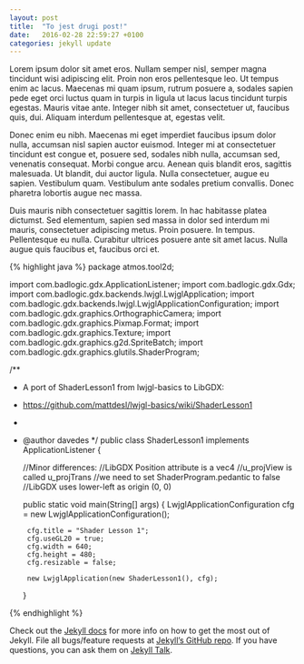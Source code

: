 ```yaml
---
layout: post
title:  "To jest drugi post!"
date:   2016-02-28 22:59:27 +0100
categories: jekyll update
---
```

Lorem ipsum dolor sit amet eros. Nullam semper nisl, semper magna tincidunt wisi adipiscing elit. Proin non eros pellentesque leo. Ut tempus enim ac lacus. Maecenas mi quam ipsum, rutrum posuere a, sodales sapien pede eget orci luctus quam in turpis in ligula ut lacus lacus tincidunt turpis egestas. Mauris vitae ante. Integer nibh sit amet, consectetuer ut, faucibus quis, dui. Aliquam interdum pellentesque at, egestas velit. 

Donec enim eu nibh. Maecenas mi eget imperdiet faucibus ipsum dolor nulla, accumsan nisl sapien auctor euismod. Integer mi at consectetuer tincidunt est congue et, posuere sed, sodales nibh nulla, accumsan sed, venenatis consequat. Morbi congue arcu. Aenean quis blandit eros, sagittis malesuada. Ut blandit, dui auctor ligula. Nulla consectetuer, augue eu sapien. Vestibulum quam. Vestibulum ante sodales pretium convallis. Donec pharetra lobortis augue nec massa. 

Duis mauris nibh consectetuer sagittis lorem. In hac habitasse platea dictumst. Sed elementum, sapien sed massa in dolor sed interdum mi mauris, consectetuer adipiscing metus. Proin posuere. In tempus. Pellentesque eu nulla. Curabitur ultrices posuere ante sit amet lacus. Nulla augue quis faucibus et, faucibus orci et.

{% highlight java %}
package atmos.tool2d;

import com.badlogic.gdx.ApplicationListener;
import com.badlogic.gdx.Gdx;
import com.badlogic.gdx.backends.lwjgl.LwjglApplication;
import com.badlogic.gdx.backends.lwjgl.LwjglApplicationConfiguration;
import com.badlogic.gdx.graphics.OrthographicCamera;
import com.badlogic.gdx.graphics.Pixmap.Format;
import com.badlogic.gdx.graphics.Texture;
import com.badlogic.gdx.graphics.g2d.SpriteBatch;
import com.badlogic.gdx.graphics.glutils.ShaderProgram;

/**
 * A port of ShaderLesson1 from lwjgl-basics to LibGDX:
 * https://github.com/mattdesl/lwjgl-basics/wiki/ShaderLesson1
 * 
 * @author davedes
 */
public class ShaderLesson1 implements ApplicationListener {
	
	//Minor differences: 
		//LibGDX Position attribute is a vec4
		//u_projView is called u_projTrans
		//we need to set ShaderProgram.pedantic to false 
		//LibGDX uses lower-left as origin (0, 0)
	
	public static void main(String[] args) {
		LwjglApplicationConfiguration cfg = 
		new LwjglApplicationConfiguration();
		
		cfg.title = "Shader Lesson 1";
		cfg.useGL20 = true;
		cfg.width = 640;
		cfg.height = 480;
		cfg.resizable = false;

		new LwjglApplication(new ShaderLesson1(), cfg);
	}

{% endhighlight %}

Check out the [Jekyll docs][jekyll-docs] for more info on how to get the most out of Jekyll. File all bugs/feature requests at [Jekyll’s GitHub repo][jekyll-gh]. If you have questions, you can ask them on [Jekyll Talk][jekyll-talk].



[jekyll-docs]: http://jekyllrb.com/docs/home
[jekyll-gh]:   https://github.com/jekyll/jekyll
[jekyll-talk]: https://talk.jekyllrb.com/
